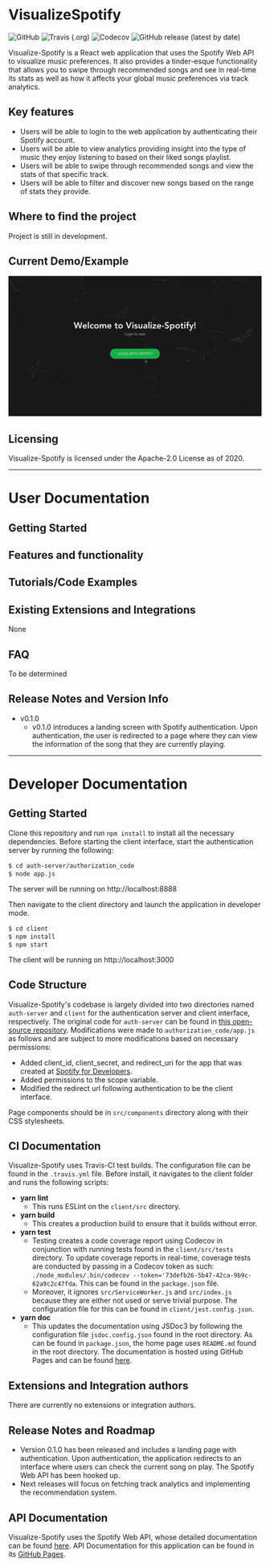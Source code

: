 # VisualizeSpotify
![GitHub](https://img.shields.io/github/license/jiyoonee/COMS4995?style=for-the-badge)
![Travis (.org)](https://img.shields.io/travis/jiyoonee/VisualizeSpotify?style=for-the-badge)
![Codecov](https://img.shields.io/codecov/c/gh/jiyoonee/VisualizeSpotify?style=for-the-badge)
![GitHub release (latest by date)](https://img.shields.io/github/v/release/jiyoonee/VisualizeSpotify?style=for-the-badge)

Visualize-Spotify is a React web application that uses the Spotify Web API to visualize music preferences. It also provides a tinder-esque functionality that allows you to swipe through recommended songs and see in real-time its stats as well as how it affects your global music preferences via track analytics.

## Key features
  - Users will be able to login to the web application by authenticating their Spotify account.
  - Users will be able to view analytics providing insight into the type of music they enjoy listening to based on their liked songs playlist.
  - Users will be able to swipe through recommended songs and view the stats of that specific track.
  - Users will be able to filter and discover new songs based on the range of stats they provide.

## Where to find the project
Project is still in development.

## Current Demo/Example
![Demo Gif](client/demo/demo.gif)

## Licensing
Visualize-Spotify is licensed under the Apache-2.0 License as of 2020.

---

# User Documentation
## Getting Started
## Features and functionality
## Tutorials/Code Examples
## Existing Extensions and Integrations
None
## FAQ
To be determined
## Release Notes and Version Info
  - v0.1.0
    - v0.1.0 introduces a landing screen with Spotify authentication. Upon authentication, the user is redirected to a page where they can view the information of the song that they are currently playing.

---

# Developer Documentation
## Getting Started
Clone this repository and run `npm install` to install all the necessary dependencies.
Before starting the client interface, start the authentication server by running the following:
```
$ cd auth-server/authorization_code
$ node app.js
```
The server will be running on http://localhost:8888 <br/>

Then navigate to the client directory and launch the application in developer mode.
```
$ cd client
$ npm install
$ npm start
```
The client will be running on http://localhost:3000

## Code Structure
Visualize-Spotify's codebase is largely divided into two directories named `auth-server` and `client` for the authentication server and client interface, respectively. The original code for `auth-server` can be found in [this open-source repository](https://github.com/spotify/web-api-auth-examples). Modifications were made to `authorization_code/app.js` as follows and are subject to more modifications based on necessary permissions:
  - Added client_id, client_secret, and redirect_uri for the app that was created at [Spotify for Developers](https://developer.spotify.com/).
  - Added permissions to the scope variable.
  - Modified the redirect url following authentication to be the client interface.

Page components should be in `src/components` directory along with their CSS stylesheets.

## CI Documentation
Visualize-Spotify uses Travis-CI test builds. The configuration file can be found in the `.travis.yml` file. Before install, it navigates to the client folder and runs the following scripts:
  - <strong>yarn lint</strong>
    - This runs ESLint on the `client/src` directory.
  - <strong>yarn build</strong>
    - This creates a production build to ensure that it builds without error.
  - <strong>yarn test</strong>
    - Testing creates a code coverage report using Codecov in conjunction with running tests found in the `client/src/tests` directory. To update coverage reports in real-time, coverage tests are conducted by passing in a Codecov token as such: `./node_modules/.bin/codecov --token='73defb26-5b47-42ca-9b9c-62a9c2c47fda`. This can be found in the `package.json` file. 
    - Moreover, it ignores `src/ServiceWorker.js` and `src/index.js` because they are either not used or serve trivial purpose. The configuration file for this can be found in `client/jest.config.json`.
  - <strong>yarn doc</strong>
    - This updates the documentation using JSDoc3 by following the configuration file `jsdoc.config.json` found in the root directory. As can be found in `package.json`, the home page uses `README.md` found in the root directory. The documentation is hosted using GitHub Pages and can be found [here](https://jiyoonee.github.io/VisualizeSpotify/).

## Extensions and Integration authors
There are currently no extensions or integration authors.

## Release Notes and Roadmap
  - Version 0.1.0 has been released and includes a landing page with authentication. Upon authentication, the application redirects to an interface where users can check the current song on play. The Spotify Web API has been hooked up.
  - Next releases will focus on fetching track analytics and implementing the recommendation system.

## API Documentation
Visualize-Spotify uses the Spotify Web API, whose detailed documentation can be found [here](https://developer.spotify.com/documentation/web-api/). API Documentation for this application can be found in its [GitHub Pages](https://jiyoonee.github.io/VisualizeSpotify/).
